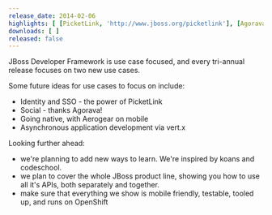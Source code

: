 ```yaml
---
release_date: 2014-02-06
highlights: [ [PicketLink, 'http://www.jboss.org/picketlink'], [Agorava, 'http://agorava.org/' ], [Aerogear, 'http://aerogear.org/' ], ["vert.x", 'http://vertx.io'] ]
downloads: [ ]
released: false
---
```


JBoss Developer Framework is use case focused, and every tri-annual release focuses on two new use cases.

Some future ideas for use cases to focus on include:

* Identity and SSO - the power of PicketLink
* Social - thanks Agorava!
* Going native, with Aerogear on mobile
* Asynchronous application development via vert.x

Looking further ahead:

* we're planning to add new ways to learn. We're inspired by koans and codeschool.
* we plan to cover the whole JBoss product line, showing you how to use all it's APIs, both separately and together.
* make sure that everything we show is mobile friendly, testable, tooled up, and runs on OpenShift

